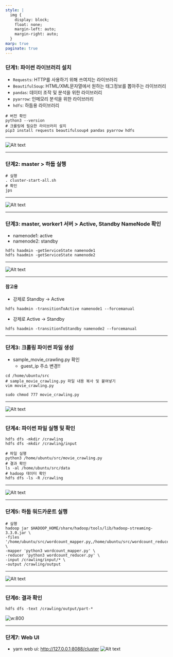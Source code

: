 ```yaml
---
style: |
  img {
    display: block;
    float: none;
    margin-left: auto;
    margin-right: auto;
  }
marp: true
paginate: true
---
```

### 단계1: 파이썬 라이브러리 설치 
- `Requests`: HTTP를 사용하기 위해 쓰여지는 라이브러리
- `BeautifulSoup`: HTML/XML문자열에서 원하는 태그정보를 뽑아주는 라이브러리 
- `pandas`: 데이터 조작 및 분석을 위한 라이브러리
- `pyarrow`: 인메모리 분석을 위한  라이브러리
- `hdfs`: 하둡용 라이브러리
```shell
# 버전 확인 
python3 --version
# 크롤링에 필요한 라이브러리 설치 
pip3 install requests beautifulsoup4 pandas pyarrow hdfs
```

---
![Alt text](./img/image.png)

---
### 단계2: master > 하둡 실행 
```shell
# 실행
. cluster-start-all.sh
# 확인 
jps
```
---
![Alt text](./img/image-1.png)

---
### 단계3: master, worker1 서버 > Active, Standby NameNode 확인
- namenode1: active
- namenode2: standby
```shell
hdfs haadmin -getServiceState namenode1 
hdfs haadmin -getServiceState namenode2
```
---
![Alt text](./img/image-3.png)

---
#### 참고용 
- 강제로 Standby -> Active 
```shell
hdfs haadmin -transitionToActive namenode1 --forcemanual
```
- 강제로 Active -> Standby
```shell
hdfs haadmin -transitionToStandby namenode2 --forcemanual
```

---
### 단계3: 크롤링 파이썬 파일 생성 
- sample_movie_crawling.py 확인
  - guest_ip 주소 변경!!
```shell
cd /home/ubuntu/src
# sample_movie_crawling.py 파일 내용 복사 및 붙여넣기
vim movie_crawling.py  

sudo chmod 777 movie_crawling.py
```
---
![Alt text](./img/image-2.png)

---
### 단계4: 파이썬 파일 실행 및 확인
```shell
hdfs dfs -mkdir /crawling
hdfs dfs -mkdir /crawling/input

# 파일 실행 
python3 /home/ubuntu/src/movie_crawling.py
# 결과 확인 
ls -al /home/ubuntu/src/data
# hadoop 데이터 확인 
hdfs dfs -ls -R /crawling
```
---
![Alt text](./img/image-4.png)

---
### 단계5: 하둡 워드카운트 실행 
```shell
# 실행 
hadoop jar $HADOOP_HOME/share/hadoop/tools/lib/hadoop-streaming-3.3.0.jar \
-files '/home/ubuntu/src/wordcount_mapper.py,/home/ubuntu/src/wordcount_reducer.py' \
-mapper 'python3 wordcount_mapper.py' \
-reducer 'python3 wordcount_reducer.py' \
-input /crawling/input/* \
-output /crawling/output 
```
---
![Alt text](./img/image-5.png)

---
### 단계6: 결과 확인  
```shell
hdfs dfs -text /crawling/output/part-*
```
![w:800](./img/image-6.png)

---
### 단계7: Web UI
- yarn web ui: http://127.0.0.1:8088/cluster
![Alt text](./img/image-7.png)

